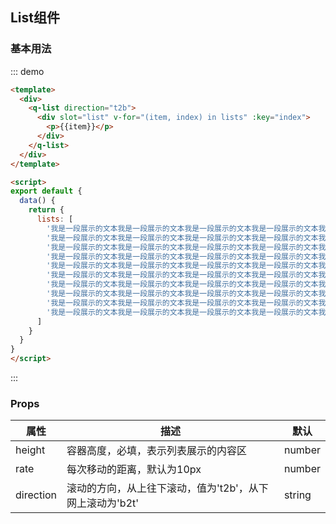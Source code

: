 ## List组件

### 基本用法
::: demo
```html
<template>
  <div>
    <q-list direction="t2b">
      <div slot="list" v-for="(item, index) in lists" :key="index">
        <p>{{item}}</p>
      </div>
    </q-list>
  </div>
</template>

<script>
export default {
  data() {
    return {
      lists: [
        '我是一段展示的文本我是一段展示的文本我是一段展示的文本我是一段展示的文本我是一段展示的文本1',
        '我是一段展示的文本我是一段展示的文本我是一段展示的文本我是一段展示的文本我是一段展示的文本2',
        '我是一段展示的文本我是一段展示的文本我是一段展示的文本我是一段展示的文本我是一段展示的文本3',
        '我是一段展示的文本我是一段展示的文本我是一段展示的文本我是一段展示的文本我是一段展示的文本4',
        '我是一段展示的文本我是一段展示的文本我是一段展示的文本我是一段展示的文本我是一段展示的文本5',
        '我是一段展示的文本我是一段展示的文本我是一段展示的文本我是一段展示的文本我是一段展示的文本6',
        '我是一段展示的文本我是一段展示的文本我是一段展示的文本我是一段展示的文本我是一段展示的文本7',
        '我是一段展示的文本我是一段展示的文本我是一段展示的文本我是一段展示的文本我是一段展示的文本8',
        '我是一段展示的文本我是一段展示的文本我是一段展示的文本我是一段展示的文本我是一段展示的文本9',
        '我是一段展示的文本我是一段展示的文本我是一段展示的文本我是一段展示的文本我是一段展示的文本10'
      ]
    }
  }
}
</script>
```
:::

### Props
属性|描述|默认
-|-|-
height|容器高度，必填，表示列表展示的内容区|number
rate|每次移动的距离，默认为10px|number
direction|滚动的方向，从上往下滚动，值为't2b'，从下网上滚动为'b2t'|string